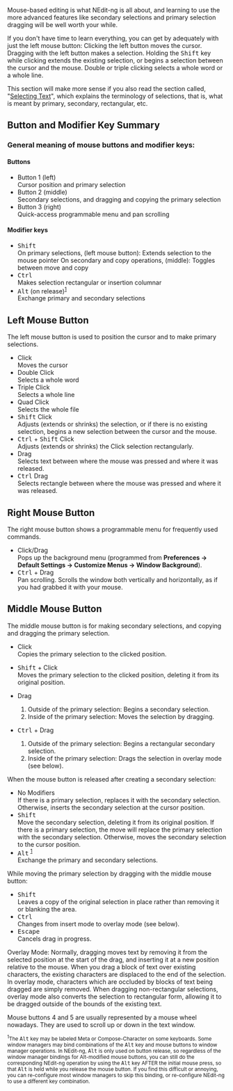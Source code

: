 
Mouse-based editing is what NEdit-ng is all about, and learning to use the
more advanced features like secondary selections and primary selection
dragging will be well worth your while.

If you don't have time to learn everything, you can get by adequately
with just the left mouse button: Clicking the left button moves the
cursor. Dragging with the left button makes a selection. Holding the
<kbd>Shift</kbd> key while clicking extends the existing selection, or begins a
selection between the cursor and the mouse. Double or triple clicking
selects a whole word or a whole line.

This section will make more sense if you also read the section called,
"[Selecting Text](02.md)", which explains the terminology of
selections, that is, what is meant by primary, secondary, rectangular,
etc.

## Button and Modifier Key Summary

### General meaning of mouse buttons and modifier keys:

#### Buttons

  - Button 1 (left)  
    Cursor position and primary selection
  - Button 2 (middle)  
    Secondary selections, and dragging and copying the primary selection
  - Button 3 (right)  
    Quick-access programmable menu and pan scrolling

#### Modifier keys

  - <kbd>Shift</kbd>  
    On primary selections, (left mouse button): Extends selection to the
    mouse pointer
    On secondary and copy operations, (middle): Toggles between move and
    copy
  - <kbd>Ctrl</kbd>  
    Makes selection rectangular or insertion columnar
  - <kbd>Alt</kbd> (on release)<sup><a href="#note-1">1</a></sup>  
    Exchange primary and secondary selections

## Left Mouse Button

The left mouse button is used to position the cursor and to make primary
selections.

  - Click  
    Moves the cursor
  - Double Click  
    Selects a whole word
  - Triple Click  
    Selects a whole line
  - Quad Click  
    Selects the whole file
  - <kbd>Shift</kbd> Click  
    Adjusts (extends or shrinks) the selection, or if there is no
    existing selection, begins a new selection between the cursor and
    the mouse.
  - <kbd>Ctrl</kbd> + <kbd>Shift</kbd> Click  
    Adjusts (extends or shrinks) the Click selection rectangularly.
  - Drag  
    Selects text between where the mouse was pressed and where it was
    released.
  - <kbd>Ctrl</kbd> Drag  
    Selects rectangle between where the mouse was pressed and where it
    was released.

## Right Mouse Button

The right mouse button shows a programmable menu for frequently used
commands.

  - Click/Drag  
    Pops up the background menu (programmed from **Preferences &rarr;
    Default Settings &rarr; Customize Menus &rarr; Window Background**).
  - <kbd>Ctrl</kbd> + Drag  
    Pan scrolling. Scrolls the window both vertically and horizontally,
    as if you had grabbed it with your mouse.

## Middle Mouse Button

The middle mouse button is for making secondary selections, and copying
and dragging the primary selection.

  - Click  
    Copies the primary selection to the clicked position.

  - <kbd>Shift</kbd> + Click  
    Moves the primary selection to the clicked position, deleting it
    from its original position.

  - Drag  
    
    1.  Outside of the primary selection: Begins a secondary selection.
    2.  Inside of the primary selection: Moves the selection by
        dragging.

  - <kbd>Ctrl</kbd> + Drag  
    
    1.  Outside of the primary selection: Begins a rectangular secondary
        selection.
    2.  Inside of the primary selection: Drags the selection in overlay
        mode (see below).

When the mouse button is released after creating a secondary selection:

  - No Modifiers  
    If there is a primary selection, replaces it with the secondary
    selection. Otherwise, inserts the secondary selection at the cursor
    position.
  - <kbd>Shift</kbd>  
    Move the secondary selection, deleting it from its original
    position. If there is a primary selection, the move will replace the
    primary selection with the secondary selection. Otherwise, moves the
    secondary selection to the cursor position.
  - <kbd>Alt</kbd> <sup><a href="#note-1">1</a></sup>  
    Exchange the primary and secondary selections.

While moving the primary selection by dragging with the middle mouse
button:

  - <kbd>Shift</kbd>  
    Leaves a copy of the original selection in place rather than
    removing it or blanking the area.
  - <kbd>Ctrl</kbd>  
    Changes from insert mode to overlay mode (see below).
  - <kbd>Escape</kbd>  
    Cancels drag in progress.

Overlay Mode: Normally, dragging moves text by removing it from the
selected position at the start of the drag, and inserting it at a new
position relative to the mouse. When you drag a block of text over
existing characters, the existing characters are displaced to the end of
the selection. In overlay mode, characters which are occluded by blocks
of text being dragged are simply removed. When dragging non-rectangular
selections, overlay mode also converts the selection to rectangular
form, allowing it to be dragged outside of the bounds of the existing
text.

Mouse buttons 4 and 5 are usually represented by a mouse wheel nowadays.
They are used to scroll up or down in the text window.

<a name="note-1"></a>
<small><sup>1</sup>The <kbd>Alt</kbd> key may be labeled Meta or Compose-Character on some
keyboards. Some window managers may bind combinations of the <kbd>Alt</kbd> key and
mouse buttons to window manager operations. In NEdit-ng, <kbd>Alt</kbd> is only
used on button release, so regardless of the window manager bindings for
Alt-modified mouse buttons, you can still do the corresponding NEdit-ng
operation by using the <kbd>Alt</kbd> key AFTER the initial mouse press, so that
<kbd>Alt</kbd> is held while you release the mouse button. If you find this
difficult or annoying, you can re-configure most window managers to skip
this binding, or re-configure NEdit-ng to use a different key
combination.</small>
